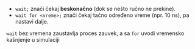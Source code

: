 - `wait;` znači čekaj **beskonačno** (dok se nešto ručno ne prekine).
- `wait for <vreme>;` znači čekaj tačno određeno vreme (npr. 10 ns), pa nastavi dalje.

`wait` bez vremena zaustavlja proces zauvek, a sa `for` uvodi vremensko kašnjenje u simulaciji
